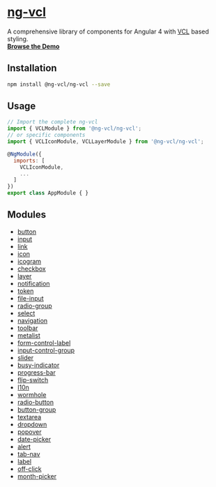 # [ng-vcl](https://ng-vcl.github.io/ng-vcl/)

A comprehensive library of components for Angular 4 with [VCL](http://vcl.github.io/) based styling.<br>
**[Browse the Demo](https://ng-vcl.github.io/ng-vcl/)**

## Installation

```sh
npm install @ng-vcl/ng-vcl --save
```

## Usage

```js
// Import the complete ng-vcl
import { VCLModule } from '@ng-vcl/ng-vcl';
// or specific components
import { VCLIconModule, VCLLayerModule } from '@ng-vcl/ng-vcl';

@NgModule({
  imports: [
    VCLIconModule,
    ...
  ]
})
export class AppModule { }
```

## Modules

- [button](./button)
- [input](./input)
- [link](./link)
- [icon](./icon)
- [icogram](./icogram)
- [checkbox](./checkbox)
- [layer](./layer)
- [notification](./notification)
- [token](./token)
- [file-input](./file-input)
- [radio-group](./radio-group)
- [select](./select)
- [navigation](./navigation)
- [toolbar](./toolbar)
- [metalist](./metalist)
- [form-control-label](./form-control-label)
- [input-control-group](./input-control-group)
- [slider](./slider)
- [busy-indicator](./busy-indicator)
- [progress-bar](./progress-bar)
- [flip-switch](./flip-switch)
- [l10n](./l10n)
- [wormhole](./wormhole)
- [radio-button](./radio-button)
- [button-group](./button-group)
- [textarea](./textarea)
- [dropdown](./dropdown)
- [popover](./popover)
- [date-picker](./date-picker)
- [alert](./alert)
- [tab-nav](./tab-nav)
- [label](./label)
- [off-click](./off-click)
- [month-picker](./month-picker)

